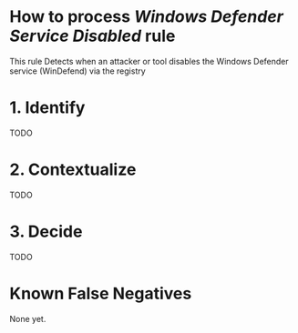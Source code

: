 # How to process *Windows Defender Service Disabled* rule
This rule Detects when an attacker or tool disables the  Windows Defender service (WinDefend) via the registry

# 1. Identify
TODO

# 2. Contextualize
TODO

# 3. Decide
TODO

# Known False Negatives
None yet.
